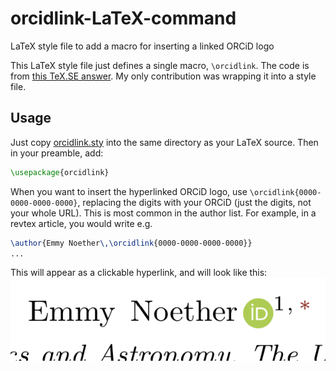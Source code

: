 # orcidlink-LaTeX-command
LaTeX style file to add a macro for inserting a linked ORCiD logo

This LaTeX style file just defines a single macro, `\orcidlink`.  The code is from [this TeX.SE answer](https://tex.stackexchange.com/a/445583/34063).  My only contribution was wrapping it into a style file.

Usage
-----

Just copy [orcidlink.sty](orcidlink.sty) into the same directory as your LaTeX source.  Then in your preamble, add:
```latex
\usepackage{orcidlink}
```
When you want to insert the hyperlinked ORCiD logo, use `\orcidlink{0000-0000-0000-0000}`, replacing the digits with your ORCiD (just the digits, not your whole URL).  This is most common in the author list.  For example, in a revtex article, you would write e.g.
```latex
\author{Emmy Noether\,\orcidlink{0000-0000-0000-0000}}
...
```
This will appear as a clickable hyperlink, and will look like this:
![Author LaTeX render preview image](preview.png)

